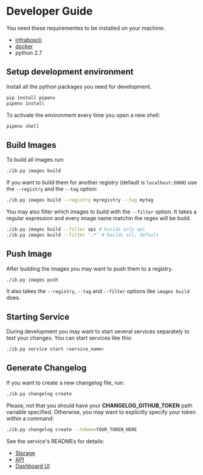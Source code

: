 # Developer Guide
You need these requirementes to be installed on your machine:

- [infraboxcli](https://github.com/infrabox/cli)
- [docker](https://www.docker.com/)
- python 2.7

## Setup development environment

Install all the python packages you need for development.

```bash
pip install pipenv
pipenv install
```

To activate the environment every time you open a new shell:

```bash
pipenv shell
```

## Build Images
To build all images run:

``` bash
./ib.py images build
```

If you want to build them for another registry (default is `localhost:5000`) use the `--registry` and the `--tag` option:

``` bash
./ib.py images build --registry myregistry --tag mytag
```

You may also filter which images to build with the `--filter` option. It takes a regular expression and every image name matchin the regex will be build.

``` bash
./ib.py images build --filter api # builds only api
./ib.py images build --filter '.*' # builds all, default
```

## Push Image
After building the images you may want to push them to a registry.

``` bash
./ib.py images push
```

It also takes the `--registry`, `--tag` and `--filter` options like `images build` does.

## Starting Service
During development you may want to start several services separately to test your changes. You can start services like this:

```bash
./ib.py service start <service_name>
```

## Generate Changelog
If you want to create a new changelog file, run:
```bash
./ib.py changelog create
```

Please, not that you should have your **CHANGELOG_GITHUB_TOKEN** path variable specified.
Otherwise, you may want to explicitly specify your token within a command:
```bash
./ib.py changelog create --token=YOUR_TOKEN_HERE
```

See the service's READMEs for details:
- [Storage](/infrabox/utils/storage/)
- [API](/src/api/)
- [Dashboard UI](/src/dashboard-client)

